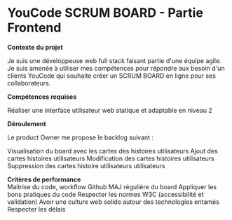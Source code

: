 # YouCode SCRUM BOARD - Partie Frontend
**Contexte du projet**

Je suis une développeuse web full stack faisant partie d'une équipe agile. Je suis amenée à utiliser mes compétences pour répondre aux besoin d'un clients YouCode qui souhaite créer un SCRUM BOARD en ligne pour ses collaborateurs.

**Compétences requises**

Réaliser une interface utilisateur web statique et adaptable en niveau 2

**Déroulement**

Le product Owner me propose le backlog suivant :

Visualisation du board avec les cartes des histoires utilisateurs
Ajout des cartes histoires utilisateurs
Modification des cartes histoires utilisateurs
Suppression des cartes histoire utilisateurs utilisateurs

**Critères de performance**  
Maitrise du code, workflow Github
MAJ régulière du board
Appliquer les bons pratiques du code
Respecter les normes W3C (accessibilité et validation)
Avoir une culture web solide autour des technologies entamés
Respecter les délais


